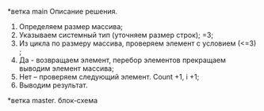 *ветка main
Описание решения.
1.	Определяем размер массива;
2.	Указываем системный тип (уточняем размер строк); =3;
3.	Из цикла по размеру массива, проверяем элемент с условием (<=3) ;
4.	Да - возвращаем элемент, перебор элементов прекращаем выводим элемент массива;
5.	Нет – проверяем следующий элемент. Count +1, i +1;
6.	Выводим результат.

*ветка master. блок-схема
